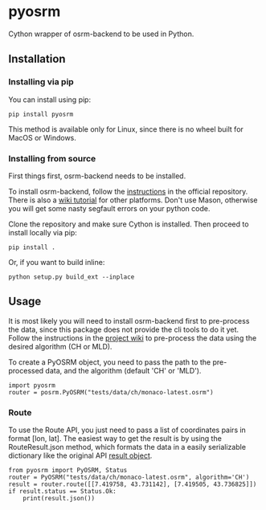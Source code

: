 # pyosrm
Cython wrapper of osrm-backend to be used in Python.

## Installation
### Installing via pip

You can install using pip:

```
pip install pyosrm
```
This method is available only for Linux, since there is no wheel built for MacOS or Windows.
### Installing from source
First things first, osrm-backend needs to be installed.

To install osrm-backend, follow the [instructions](https://github.com/Project-OSRM/osrm-backend#building-from-source) in the official repository. There is also a [wiki tutorial](https://github.com/Project-OSRM/osrm-backend/wiki/Building-OSRM) for other platforms. Don't use Mason, otherwise you will get some nasty segfault errors on your python code.

Clone the repository and make sure Cython is installed. Then proceed to install locally via pip:
```
pip install .
```
Or, if you want to build inline:
```
python setup.py build_ext --inplace
```

## Usage
It is most likely you will need to install osrm-backend first to pre-process the data, since this package does not provide the cli tools to do it yet. Follow the instructions in the [project wiki](https://github.com/Project-OSRM/osrm-backend/wiki/Running-OSRM#quickstart) to pre-process the data using the desired algorithm (CH or MLD).

To create a PyOSRM object, you need to pass the path to the pre-processed data, and the algorithm (default 'CH' or 'MLD').
```
import pyosrm
router = posrm.PyOSRM("tests/data/ch/monaco-latest.osrm")
```
### Route
To use the Route API, you just need to pass a list of coordinates pairs in format [lon, lat]. The easiest way to get the result is by using the RouteResult.json method, which formats the data in a easily serializable dictionary like the original API [result object](http://project-osrm.org/docs/v5.22.0/api/?language=cURL#result-objects).
```
from pyosrm import PyOSRM, Status
router = PyOSRM("tests/data/ch/monaco-latest.osrm", algorithm='CH')
result = router.route([[7.419758, 43.731142], [7.419505, 43.736825]])
if result.status == Status.Ok:
    print(result.json())
```
